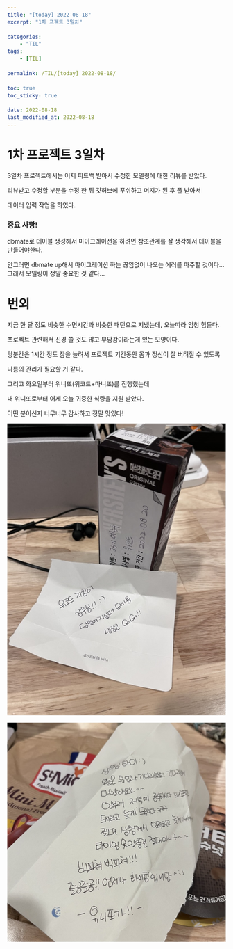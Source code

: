 ```yaml
---
title: "[today] 2022-08-18"
excerpt: "1차 프젝트 3일차"

categories:
    - "TIL"
tags:
    - [TIL]

permalink: /TIL/[today] 2022-08-18/

toc: true
toc_sticky: true

date: 2022-08-18
last_modified_at: 2022-08-18
---
```


# 1차 프로젝트 3일차

3일차 프로젝트에서는 어제 피드백 받아서 수정한 모델링에 대한 리뷰를 받았다.

리뷰받고 수정할 부분을 수정 한 뒤 깃허브에 푸쉬하고 머지가 된 후 풀 받아서

데이터 입력 작업을 하였다.

### 중요 사항!

dbmate로 테이블 생성해서 마이그레이션을 하려면 참조관계를 잘 생각해서 테이블을 만들어야한다.

안그러면 dbmate up해서 마이그레이션 하는 끊임없이 나오는 에러를 마주할 것이다... 그래서 모델링이 정말 중요한 것 같다...

# 번외

지금 한 달 정도 비슷한 수면시간과 비슷한 패턴으로 지냈는데, 오늘따라 엄청 힘들다.

프로젝트 관련해서 신경 쓸 것도 많고 부담감이라는게 있는 모양이다.

당분간은 1시간 정도 잠을 늘려서 프로젝트 기간동안 몸과 정신이 잘 버텨질 수 있도록

나름의 관리가 필요할 거 같다.

그리고 화요일부터 위니또(위코드+마니또)를 진행했는데

내 위니또로부터 어제 오늘 귀중한 식량을 지원 받았다.

어떤 분이신지 너무너무 감사하고 정말 맛있다!

![](../../assets/images/posts_img/TIL/2022-08-18-today1.jpeg)

![](../../assets/images/posts_img/TIL/2022-08-18-today2.jpeg)
